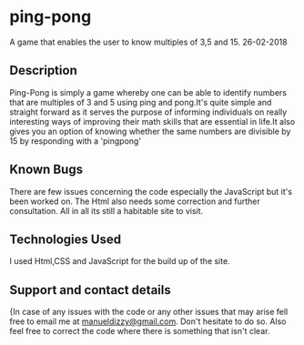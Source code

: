 # ping-pong
A game that enables the user to know multiples of 3,5 and 15. 26-02-2018
## Description
Ping-Pong is simply a game whereby one can be able to identify numbers that are multiples of 3 and 5 using ping and pong.It's quite simple and straight forward as it serves the purpose of informing individuals on really interesting ways of improving their math skills that are essential in life.It also gives you an option of knowing whether the same numbers are divisible by 15 by responding with a 'pingpong'
## Known Bugs
There are few issues concerning the code especially the JavaScript but it's been worked on. The Html also needs some correction and further consultation. All in all its still a habitable site to visit.
## Technologies Used
I used Html,CSS and JavaScript for the build up of the site.
## Support and contact details
{In case of any issues with the code or any other issues that may arise fell free to email me at manueldizzy@gmail.com. Don't hesitate to do so. Also feel free to correct the code where there is something that isn't clear.  
